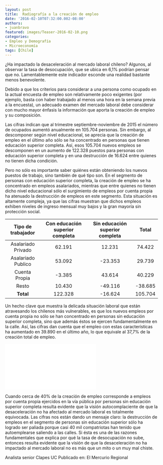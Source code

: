 ```yaml
---
layout: post
title:  Radiografía a la creación de empleo
date: '2016-02-10T07:32:00.002-08:00'
authors:
- juanbravo
featured: images/Teaser-2016-02-10.png
categories:
- Empleo y Demografía
- Microeconomía
tags: [Chile]
---
```


¿Ha impactado la desaceleración al mercado laboral chileno? Algunos, al observar la tasa de desocupación, que se ubica en 6,1% podrían pensar que no. Lamentablemente este indicador esconde una realidad bastante menos benevolente.

Debido a que los criterios para considerar a una persona como ocupado en la actual encuesta de empleo son relativamente poco exigentes (por ejemplo, basta con haber trabajado al menos una hora en la semana previa a la encuesta), un adecuado examen del mercado laboral debe considerar con mucho mayor énfasis la información que aporta la creación de empleo y su composición.

Las cifras indican que al trimestre septiembre-noviembre de 2015 el número de ocupados aumentó anualmente en 105.704 personas. Sin embargo, al descomponer según nivel educacional, se aprecia que la creación de empleo en el último año sólo se ha concentrado en personas que tienen educación superior completa. Así, esos 105.704 nuevos empleos se descomponen en un aumento de 122.328 puestos para personas con educación superior completa y en una destrucción de 16.624 entre quienes no tienen dicha condición.

Pero no sólo es importante saber quiénes están obteniendo los nuevos puestos de trabajo, sino también de qué tipo son. En el segmento de personas con educación superior completa, la creación de empleo se ha concentrado en empleos asalariados, mientras que entre quienes no tienen dicho nivel educacional sólo el surgimiento de empleos por cuenta propia ha atenuado la destrucción de empleos en este segmento. Esta situación es altamente compleja, ya que las cifras muestran que dichos empleos exhiben niveles de ingreso mensual muy bajos y la gran mayoría sin protección social.


**Tipo de trabajador** | **Con educación superior completa**  | **Sin educación superior completa** | **Total** |
:------------: | :-----------: | :-----------: | :-----------: |
Asalariado Privado  |  62.191    |   12.231 |  74.422 |
Asalariado Publico  |  53.092    |  -23.353 |  29.739 |
Cuenta Propia       |  -3.385    |   43.614 |  40.229 |
Resto               |  10.430    |  -49.116 | -38.685 |
**Total**               | 122.328    |  -16.624 | 105.704 |



Un hecho clave que muestra la delicada situación laboral que están atravesando los chilenos más vulnerables, es que los nuevos empleos por cuenta propia no sólo se han concentrado en personas sin educación superior completa, sino que además éstos se ejercen fundamentalmente en la calle. Así, las cifras dan cuenta que el empleo con estas características ha aumentado en 39.890 en el último año, lo que equivale al 37,7% de la creación total de empleo.

<div class="frame-container">
<iframe frameborder="0" scrolling="no" src="//plot.ly/~faro/60.embed"></iframe>
</div>

Cuando cerca de 40% de la creación de empleo corresponde a empleos por cuenta propia ejercidos en la vía pública por personas sin educación superior completa resulta evidente que la visión autocomplaciente de que la desaceleración no ha afectado al mercado laboral es totalmente equivocada. Las cifras nos están dando un mensaje claro: la destrucción de empleos en el segmento de personas sin educación superior sólo ha logrado ser paliada porque casi 40 mil compatriotas han tenido que autoemplearse saliendo a las calles. Si ésta es una de las razones fundamentales que explica por qué la tasa de desocupación no sube, entonces resulta evidente que la visión de que la desaceleración no ha impactado al mercado laboral no es más que un mito o un muy mal chiste.

Analista senior Clapes UC
Publicado en:  El Mercurio Regional
